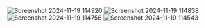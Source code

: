![Screenshot 2024-11-19 114920](https://github.com/user-attachments/assets/91721446-fa0e-4cf3-89b6-f1896ce3170b)
![Screenshot 2024-11-19 114838](https://github.com/user-attachments/assets/4597a7cd-0d22-46d7-8939-856aaad71925)
![Screenshot 2024-11-19 114756](https://github.com/user-attachments/assets/6ddf51cc-bdbe-42c2-b8a0-8b519d1d8541)
![Screenshot 2024-11-19 114543](https://github.com/user-attachments/assets/80415104-f233-4faa-a946-c3f84153168e)
